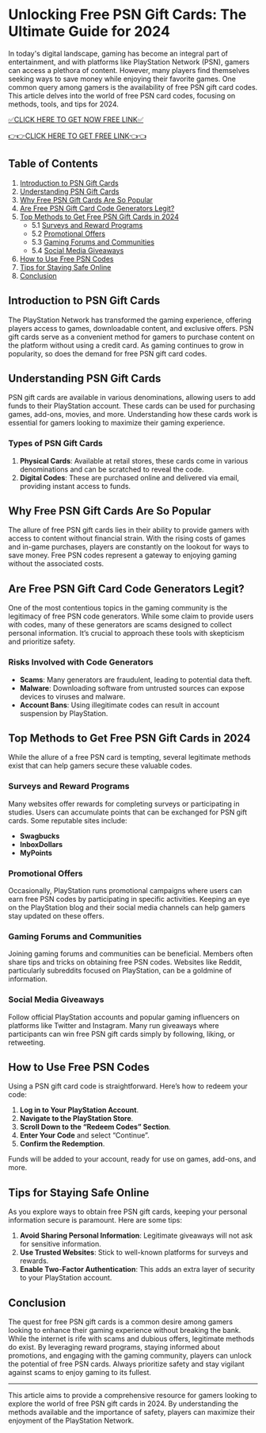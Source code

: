 # Unlocking Free PSN Gift Cards: The Ultimate Guide for 2024

In today's digital landscape, gaming has become an integral part of entertainment, and with platforms like PlayStation Network (PSN), gamers can access a plethora of content. However, many players find themselves seeking ways to save money while enjoying their favorite games. One common query among gamers is the availability of free PSN gift card codes. This article delves into the world of free PSN card codes, focusing on methods, tools, and tips for 2024.

[✅CLICK HERE TO GET NOW FREE LINK✅](https://eeunca.github.io/psnfree/)

[👉👉CLICK HERE TO GET FREE LINK👈👈](https://eeunca.github.io/psnfree/)

## Table of Contents

1. [Introduction to PSN Gift Cards](#introduction-to-psn-gift-cards)
2. [Understanding PSN Gift Cards](#understanding-psn-gift-cards)
3. [Why Free PSN Gift Cards Are So Popular](#why-free-psn-gift-cards-are-so-popular)
4. [Are Free PSN Gift Card Code Generators Legit?](#are-free-psn-gift-card-code-generators-legit)
5. [Top Methods to Get Free PSN Gift Cards in 2024](#top-methods-to-get-free-psn-gift-cards-in-2024)
   - 5.1 [Surveys and Reward Programs](#surveys-and-reward-programs)
   - 5.2 [Promotional Offers](#promotional-offers)
   - 5.3 [Gaming Forums and Communities](#gaming-forums-and-communities)
   - 5.4 [Social Media Giveaways](#social-media-giveaways)
6. [How to Use Free PSN Codes](#how-to-use-free-psn-codes)
7. [Tips for Staying Safe Online](#tips-for-staying-safe-online)
8. [Conclusion](#conclusion)

## Introduction to PSN Gift Cards

The PlayStation Network has transformed the gaming experience, offering players access to games, downloadable content, and exclusive offers. PSN gift cards serve as a convenient method for gamers to purchase content on the platform without using a credit card. As gaming continues to grow in popularity, so does the demand for free PSN gift card codes.

## Understanding PSN Gift Cards

PSN gift cards are available in various denominations, allowing users to add funds to their PlayStation account. These cards can be used for purchasing games, add-ons, movies, and more. Understanding how these cards work is essential for gamers looking to maximize their gaming experience.

### Types of PSN Gift Cards

1. **Physical Cards**: Available at retail stores, these cards come in various denominations and can be scratched to reveal the code.
2. **Digital Codes**: These are purchased online and delivered via email, providing instant access to funds.

## Why Free PSN Gift Cards Are So Popular

The allure of free PSN gift cards lies in their ability to provide gamers with access to content without financial strain. With the rising costs of games and in-game purchases, players are constantly on the lookout for ways to save money. Free PSN codes represent a gateway to enjoying gaming without the associated costs.

## Are Free PSN Gift Card Code Generators Legit?

One of the most contentious topics in the gaming community is the legitimacy of free PSN code generators. While some claim to provide users with codes, many of these generators are scams designed to collect personal information. It’s crucial to approach these tools with skepticism and prioritize safety.

### Risks Involved with Code Generators

- **Scams**: Many generators are fraudulent, leading to potential data theft.
- **Malware**: Downloading software from untrusted sources can expose devices to viruses and malware.
- **Account Bans**: Using illegitimate codes can result in account suspension by PlayStation.

## Top Methods to Get Free PSN Gift Cards in 2024

While the allure of a free PSN card is tempting, several legitimate methods exist that can help gamers secure these valuable codes.

### Surveys and Reward Programs

Many websites offer rewards for completing surveys or participating in studies. Users can accumulate points that can be exchanged for PSN gift cards. Some reputable sites include:

- **Swagbucks**
- **InboxDollars**
- **MyPoints**

### Promotional Offers

Occasionally, PlayStation runs promotional campaigns where users can earn free PSN codes by participating in specific activities. Keeping an eye on the PlayStation blog and their social media channels can help gamers stay updated on these offers.

### Gaming Forums and Communities

Joining gaming forums and communities can be beneficial. Members often share tips and tricks on obtaining free PSN codes. Websites like Reddit, particularly subreddits focused on PlayStation, can be a goldmine of information.

### Social Media Giveaways

Follow official PlayStation accounts and popular gaming influencers on platforms like Twitter and Instagram. Many run giveaways where participants can win free PSN gift cards simply by following, liking, or retweeting.

## How to Use Free PSN Codes

Using a PSN gift card code is straightforward. Here’s how to redeem your code:

1. **Log in to Your PlayStation Account**.
2. **Navigate to the PlayStation Store**.
3. **Scroll Down to the “Redeem Codes” Section**.
4. **Enter Your Code** and select “Continue”.
5. **Confirm the Redemption**.

Funds will be added to your account, ready for use on games, add-ons, and more.

## Tips for Staying Safe Online

As you explore ways to obtain free PSN gift cards, keeping your personal information secure is paramount. Here are some tips:

1. **Avoid Sharing Personal Information**: Legitimate giveaways will not ask for sensitive information.
2. **Use Trusted Websites**: Stick to well-known platforms for surveys and rewards.
3. **Enable Two-Factor Authentication**: This adds an extra layer of security to your PlayStation account.

## Conclusion

The quest for free PSN gift cards is a common desire among gamers looking to enhance their gaming experience without breaking the bank. While the internet is rife with scams and dubious offers, legitimate methods do exist. By leveraging reward programs, staying informed about promotions, and engaging with the gaming community, players can unlock the potential of free PSN cards. Always prioritize safety and stay vigilant against scams to enjoy gaming to its fullest.

---

This article aims to provide a comprehensive resource for gamers looking to explore the world of free PSN gift cards in 2024. By understanding the methods available and the importance of safety, players can maximize their enjoyment of the PlayStation Network.
